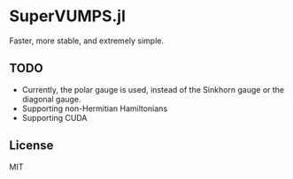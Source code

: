 # SuperVUMPS.jl

Faster, more stable, and extremely simple.

## TODO

* Currently, the polar gauge is used, instead of the Sinkhorn gauge or the diagonal gauge.
* Supporting non-Hermitian Hamiltonians
* Supporting CUDA

## License

MIT

